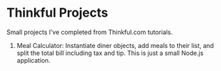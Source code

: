 # Thinkful Projects
Small projects I've completed from Thinkful.com tutorials.

1) Meal Calculator:
Instantiate diner objects, add meals to their list, and split the total bill including tax and tip. This is just a small Node.js application.
